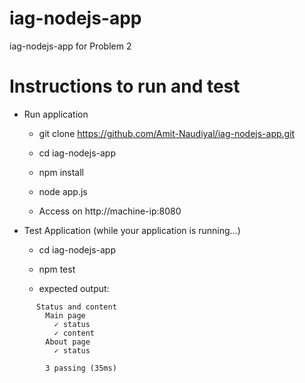 # iag-nodejs-app
iag-nodejs-app for Problem 2

# Instructions to run and test

+ Run application
	+ git clone https://github.com/Amit-Naudiyal/iag-nodejs-app.git
	+ cd iag-nodejs-app
	+ npm install
	+ node app.js

	+ Access on http://machine-ip:8080

+ Test Application (while your application is running...)
	+ cd iag-nodejs-app
	+ npm test

	+ expected output:
```
	  Status and content
    	Main page
      	  ✓ status
      	  ✓ content
    	About page
      	  ✓ status

  		3 passing (35ms)
```


